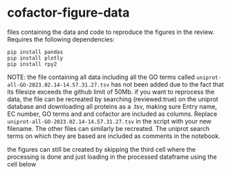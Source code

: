 # cofactor-figure-data
files containing the data and code to reproduce the figures in the review.
Requires the following dependencies:
```
pip install pandas
pip install plotly 
pip install rpy2
```
NOTE: 
the file containing all data including all the GO terms called `uniprot-all-GO-2023.02.14-14.57.31.27.tsv` 
has not been added due to the fact that its filesize exceeds the github limit of 50Mb.
if you want to reprocess the data, the file can be recreated by searching (reviewed:true) on the uniprot database and downloading all proteins as a .tsv,
making sure Entry name, EC number, GO terms and and cofactor are included as columns. Replace `uniprot-all-GO-2023.02.14-14.57.31.27.tsv` in the script with your new filename. The other files can similarly be recreated. The uniprot search terms on which they are based are included as comments in the notebook. 

the figures can still be created by skipping the third cell where the processing is done and just loading in the processed dataframe using the cell below
